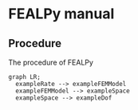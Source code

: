# FEALPy manual

## Procedure

The procedure of FEALPy

```mermaid
graph LR;
  exampleRate --> exampleFEMModel
  exampleFEMModel --> exampleSpace
  exampleSpace --> exampleDof
```

